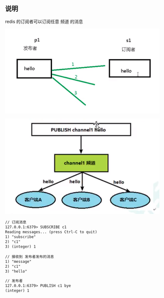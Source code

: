 ## 说明

redis 的订阅者可以订阅任意 频道 的消息

![channel](../asset/redis_channel.png  )


![pub](../asset/redis_pub.png)


``` shell
// 订阅消息
127.0.0.1:6379> SUBSCRIBE c1
Reading messages... (press Ctrl-C to quit)
1) "subscribe"
2) "c1"
3) (integer) 1

// 接收到 发布者发布的消息
1) "message"
2) "c1"
3) "hello"
```

``` shell
// 发布者
127.0.0.1:6379> PUBLISH c1 bye
(integer) 1
```
